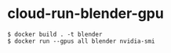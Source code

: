 # cloud-run-blender-gpu


```
$ docker build . -t blender
$ docker run --gpus all blender nvidia-smi
```